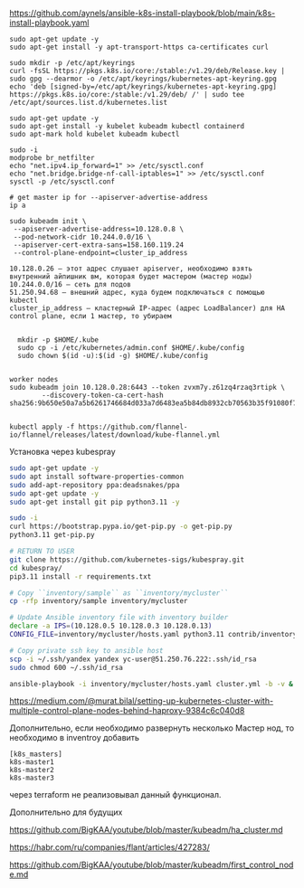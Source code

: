https://github.com/aynels/ansible-k8s-install-playbook/blob/main/k8s-install-playbook.yaml

```
sudo apt-get update -y
sudo apt-get install -y apt-transport-https ca-certificates curl

sudo mkdir -p /etc/apt/keyrings
curl -fsSL https://pkgs.k8s.io/core:/stable:/v1.29/deb/Release.key | sudo gpg --dearmor -o /etc/apt/keyrings/kubernetes-apt-keyring.gpg
echo 'deb [signed-by=/etc/apt/keyrings/kubernetes-apt-keyring.gpg] https://pkgs.k8s.io/core:/stable:/v1.29/deb/ /' | sudo tee /etc/apt/sources.list.d/kubernetes.list

sudo apt-get update -y
sudo apt-get install -y kubelet kubeadm kubectl containerd
sudo apt-mark hold kubelet kubeadm kubectl

sudo -i
modprobe br_netfilter
echo "net.ipv4.ip_forward=1" >> /etc/sysctl.conf
echo "net.bridge.bridge-nf-call-iptables=1" >> /etc/sysctl.conf
sysctl -p /etc/sysctl.conf

# get master ip for --apiserver-advertise-address
ip a

sudo kubeadm init \
 --apiserver-advertise-address=10.128.0.8 \
 --pod-network-cidr 10.244.0.0/16 \
 --apiserver-cert-extra-sans=158.160.119.24
 --control-plane-endpoint=cluster_ip_address

10.128.0.26 — этот адрес слушает apiserver, необходимо взять внутренний айпишник вм, которая будет мастером (мастер ноды)
10.244.0.0/16 — сеть для подов
51.250.94.68 — внешний адрес, куда будем подключаться с помощью kubectl
cluster_ip_address — кластерный IP-адрес (адрес LoadBalancer) для HA control plane, если 1 мастер, то убираем


  mkdir -p $HOME/.kube
  sudo cp -i /etc/kubernetes/admin.conf $HOME/.kube/config
  sudo chown $(id -u):$(id -g) $HOME/.kube/config


worker nodes
sudo kubeadm join 10.128.0.28:6443 --token zvxm7y.z61zq4rzaq3rtipk \
        --discovery-token-ca-cert-hash sha256:9b650e50a7a5b6261746684d033a7d6483ea5b84db8932cb70563b35f91080f7


kubectl apply -f https://github.com/flannel-io/flannel/releases/latest/download/kube-flannel.yml
```

Установка через kubespray

```bash
sudo apt-get update -y
sudo apt install software-properties-common
sudo add-apt-repository ppa:deadsnakes/ppa
sudo apt-get update -y
sudo apt-get install git pip python3.11 -y

sudo -i
curl https://bootstrap.pypa.io/get-pip.py -o get-pip.py
python3.11 get-pip.py

# RETURN TO USER
git clone https://github.com/kubernetes-sigs/kubespray.git
cd kubespray/
pip3.11 install -r requirements.txt

# Copy ``inventory/sample`` as ``inventory/mycluster``
cp -rfp inventory/sample inventory/mycluster

# Update Ansible inventory file with inventory builder
declare -a IPS=(10.128.0.5 10.128.0.3 10.128.0.13)
CONFIG_FILE=inventory/mycluster/hosts.yaml python3.11 contrib/inventory_builder/inventory.py ${IPS[@]}

# Copy private ssh key to ansible host
scp -i ~/.ssh/yandex yandex yc-user@51.250.76.222:.ssh/id_rsa
sudo chmod 600 ~/.ssh/id_rsa

ansible-playbook -i inventory/mycluster/hosts.yaml cluster.yml -b -v &
```

https://medium.com/@murat.bilal/setting-up-kubernetes-cluster-with-multiple-control-plane-nodes-behind-haproxy-9384c6c040d8


Дополнительно, если необходимо развернуть несколько Мастер нод, то необходимо в inventroy добавить
```
[k8s_masters]
k8s-master1
k8s-master2
k8s-master3
```
через terraform не реализовывал данный функционал.

Дополнительно для будущих

https://github.com/BigKAA/youtube/blob/master/kubeadm/ha_cluster.md

https://habr.com/ru/companies/flant/articles/427283/

https://github.com/BigKAA/youtube/blob/master/kubeadm/first_control_node.md